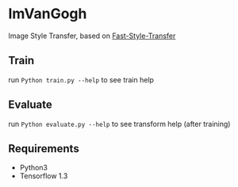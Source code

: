 # ImVanGogh

Image Style Transfer, 
based on [Fast-Style-Transfer](https://github.com/lengstrom/fast-style-transfer)

## Train
run `Python train.py --help` to see train help

## Evaluate
run `Python evaluate.py --help` to see transform help (after training)

## Requirements

- Python3
- Tensorflow 1.3
